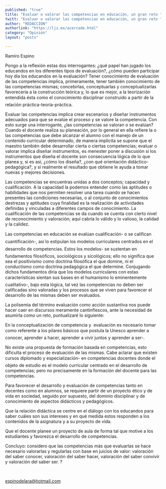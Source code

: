 ```yaml
---
published: "true"
title: "Evaluar o valorar las competencias en educación, un gran reto "
twitt: "Evaluar o valorar las competencias en educación, un gran reto "
author: "REDACCION"
authorlink: "https://ljz.mx/acercade.html"
category: "Opinión"
layout: "posts"

---
```



  Ramiro Espino



Pongo a la reflexión estas dos interrogantes: ¿qué papel han jugado los educandos en los diferentes tipos de evaluación?, ¿cómo pueden participar hoy día los educandos en la evaluación? Tener conocimiento de evaluación de las competencias implica, primeramente, tener también conocimiento de las competencias mismas; concebirlas, conceptuarlas y conceptualizarlas favorecería a la construcción teórica y, lo que es mejor, a la teorización entendida ésta como el conocimiento disciplinar construido a partir de la relación práctica-teoría-práctica.  

  Evaluar las competencias implica crear escenarios y diseñar instrumentos adecuados para que se evalúe el proceso y se valore la competencia. Con esto surge una interrogante, ¿las competencias se valoran o se evalúan? Cuando el docente realiza su planeación, por lo general en ella refiere la o las competencias que debe alcanzar el alumno con el manejo de un contenido curricular determinado, de manera implícita se supone que el maestro también debe desarrollar cierta o ciertas competencias; evaluar o valorar implica diseñar instrumentos, es menester poner a discusión si los instrumentos que diseña el docente son consecuencia lógica de lo que planea y, si es así, ¿cómo los diseña?, ¿con qué orientación didáctico-pedagógica?, y si realmente el resultado que obtiene le ayuda a tomar nuevas y mejores decisiones.



  Las competencias se encuentras unidas a dos conceptos; capacidad y cualificación. A la capacidad la podemos entender como las aptitudes o habilidades que nos permiten resolver una tarea cuando se hacen presentes las condiciones necesarias, o al conjunto de conocimientos destrezas y aptitudes cuya finalidad es la realización de actividades definidas y vinculadas a diferentes campos de conocimiento. La cualificación de las competencias se da cuando se cuenta con cierto nivel de reconocimiento y valoración; aquí cabría lo válido y lo valioso, la calidad y la calidez.



  Las competencias en educación se evalúan cualificación- o se califican cuantificación-, así lo estipulan los modelos curriculares centrados en el desarrollo de competencias. Estos los modelos- se sustentan en fundamentos filosóficos, sociológicos y sicológicos; ello no significa que sea el positivismo como doctrina filosófica el que domine, ni el conductismo como doctrina pedagógica el que determine. Conjugando dichos fundamentos diría que los modelos curriculares con estas características sientan sus bases en el humanismo lo eminentemente cualitativo-, bajo esta lógica, tal vez las competencias no deben ser calificadas sino valoradas y los procesos que se viven para favorecer el desarrollo de las mismas deben ser evaluados.



  La polisemia del término evaluación como acción sustantiva nos puede hacer caer en discursos meramente cantinflescos, ante la necesidad de asumirla como un reto, puntualizaré lo siguiente:



  En la conceptualización de competencia y  evaluación es necesario tomar como referente a los pilares básicos que postula la Unesco aprender a conocer, aprender a hacer, aprender a vivir juntos y aprender a ser-.



  No existe una propuesta de formación basada en competencias, esto dificulta el proceso de evaluación de las mismas. Cabe aclarar que existen cursos diplomado y especialización- en competencias docentes donde el objeto de estudio es el modelo curricular centrado en el desarrollo de competencias; pero no precisamente en la formación del docente para las competencias.



  Para favorecer el desarrollo y evaluación de competencias tanto en docentes como en alumnos, se requiere partir de un proyecto ético y de vida en sociedad, seguido por supuesto, del dominio disciplinar y de conocimiento de aspectos didácticos y pedagógicos.



  Que la relación didáctica se centre en el diálogo con los educandos para saber cuáles son sus intereses y en qué medida estos responden a los contenidos de la asignatura y a su proyecto de vida.



  Que el docente planee un proyecto de aula de forma tal que motive a los estudiantes y favorezca el desarrollo de competencias.



  Concluyo: considero que las competencias más que evaluarlas se hace necesario valorarlas y regularlas con base en juicios de valor: valoración del saber conocer, valoración del saber hacer, valoración del saber convivir y valoración del saber ser. ?



   



  espinodelara@hotmail.com

